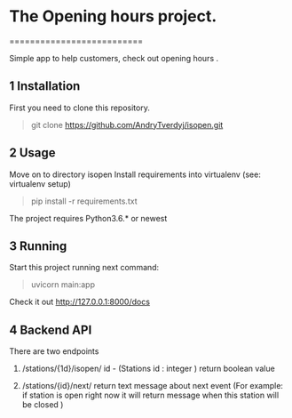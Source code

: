 # The Opening hours project.
==========================

Simple app to help customers, check out opening hours .

1 Installation
---------------
First you need to clone this repository.
>git clone https://github.com/AndryTverdyj/isopen.git

2 Usage
--------

Move on to directory isopen
Install requirements into virtualenv (see: virtualenv setup)

>pip install -r requirements.txt

The project requires Python3.6.* or newest

3 Running
-----------------------
Start this project running next command:

>uvicorn main:app

Check it out http://127.0.0.1:8000/docs

4 Backend API
-----------------

There are two endpoints
1) /stations/{1d}/isopen/
id - (Stations id : integer )
return boolean value

2) /stations/{id}/next/
return text message about next event (For example: if station is open right now it will return message when this station will be closed )
